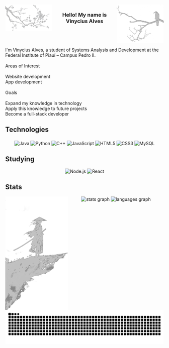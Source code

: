 <br clear="both">

<img src="images/c12.png" alt="crow" width="150" align="right" />

<img src="images/a12.png" alt="tree" width="150" align="left" />

<h3 align="center">Hello! My name is Vinycius Alves</h3>

<br clear="both">

<p align="left">I'm Vinycius Alves, a student of Systems Analysis and Development at the Federal Institute of Piauí – Campus Pedro II.<br><br>Areas of Interest<br><br>    Website development<br>    App development<br><br>Goals<br><br>Expand my knowledge in technology<br>Apply this knowledge to future projects<br>Become a full-stack developer</p>

###

<h2 align="left">Technologies</h2>

###
<div align="center">
  
  ![Java](https://img.shields.io/badge/Java-b9b9b9?style=for-the-badge&logo=java&logoColor=000000)
  ![Python](https://img.shields.io/badge/Python-b9b9b9?style=for-the-badge&logo=python&logoColor=000000)
  ![C++](https://img.shields.io/badge/C++-b9b9b9?style=for-the-badge&logo=c%2B%2B&logoColor=000000)
  ![JavaScript](https://img.shields.io/badge/JavaScript-b9b9b9?style=for-the-badge&logo=javascript&logoColor=000000)
  ![HTML5](https://img.shields.io/badge/HTML5-b9b9b9?style=for-the-badge&logo=html5&logoColor=000000)
  ![CSS3](https://img.shields.io/badge/CSS3-b9b9b9?style=for-the-badge&logo=css3&logoColor=000000)
  ![MySQL](https://img.shields.io/badge/MySQL-b9b9b9?style=for-the-badge&logo=mysql&logoColor=000000)
  
</div>

<h2 align="left">Studying</h2>

<div align="center">
  
  ![Node.js](https://img.shields.io/badge/Node.js-b9b9b9?style=for-the-badge&logo=nodedotjs&logoColor=000000)
  ![React](https://img.shields.io/badge/React-b9b9b9?style=for-the-badge&logo=React&logoColor=000000)
  
</div>


<h2 align="left">Stats</h2>

<img src="images/n12.png" alt="samurai" width="200" align="left" />

<div align="center">
  <img src="https://github-readme-stats.vercel.app/api?username=VINYCIU51&hide_title=false&hide_rank=false&show_icons=true&include_all_commits=true&count_private=true&disable_animations=false&locale=en&hide_border=true&order=1&custom_title=GitHub%20Stats&bg_color=b9b9b9&title_color=000000&text_color=000000&icon_color=000000&border_color=black" height="180" alt="stats graph"  />
  <img src="https://github-readme-stats.vercel.app/api/top-langs?username=VINYCIU51&locale=en&hide_title=false&layout=compact&card_width=320&langs_count=6&hide_border=true&order=2&bg_color=b9b9b9&title_color=000000&text_color=000000&border_color=000000" height="180" alt="languages graph"  />
</div>

<picture align="right">
  <source media="(prefers-color-scheme: dark)" srcset="https://raw.githubusercontent.com/VINYCIU51/VINYCIU51/output/github-contribution-grid-snake-dark.svg">
  <source media="(prefers-color-scheme: light)" srcset="https://raw.githubusercontent.com/VINYCIU51/VINYCIU51/output/github-contribution-grid-snake.svg">
  <img align="center" alt="github contribution grid snake animation" src="https://raw.githubusercontent.com/VINYCIU51/VINYCIU51/output/github-contribution-grid-snake-dark.svg">
</picture>
